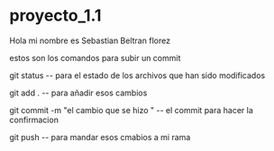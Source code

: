 # proyecto_1.1

Hola mi nombre es Sebastian Beltran florez

estos son los comandos para subir un commit

git status -- para el estado de los archivos que han sido modificados

git add .  -- para añadir esos cambios 

git commit -m "el cambio que se hizo " -- el commit para hacer la confirmacion 

git push --  para mandar esos cmabios a mi rama 
